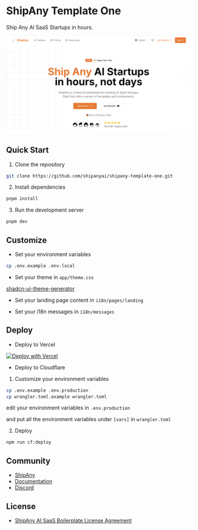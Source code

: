 # ShipAny Template One

Ship Any AI SaaS Startups in hours.

![preview](preview.png)

## Quick Start

1. Clone the repository

```bash
git clone https://github.com/shipanyai/shipany-template-one.git
```

2. Install dependencies

```bash
pnpm install
```

3. Run the development server

```bash
pnpm dev
```

## Customize

- Set your environment variables

```bash
cp .env.example .env.local
```

- Set your theme in `app/theme.css`

[shadcn-ui-theme-generator](https://zippystarter.com/tools/shadcn-ui-theme-generator)

- Set your landing page content in `i18n/pages/landing`

- Set your i18n messages in `i18n/messages`

## Deploy

- Deploy to Vercel

[![Deploy with Vercel](https://vercel.com/button)](https://vercel.com/new/clone?repository-url=https%3A%2F%2Fgithub.com%2Fshipanyai%2Fshipany-template-one&project-name=my-shipany-project&repository-name=my-shipany-project&redirect-url=https%3A%2F%2Fshipany.ai&demo-title=ShipAny&demo-description=Ship%20Any%20AI%20Startup%20in%20hours%2C%20not%20days&demo-url=https%3A%2F%2Fshipany.ai&demo-image=https%3A%2F%2Fpbs.twimg.com%2Fmedia%2FGgGSW3La8AAGJgU%3Fformat%3Djpg%26name%3Dlarge)

- Deploy to Cloudflare

1. Customize your environment variables

```bash
cp .env.example .env.production
cp wrangler.toml.example wrangler.toml
```

edit your environment variables in `.env.production`

and put all the environment variables under `[vars]` in `wrangler.toml`

2. Deploy

```bash
npm run cf:deploy
```

## Community

- [ShipAny](https://shipany.ai)
- [Documentation](https://docs.shipany.ai)
- [Discord](https://discord.gg/HQNnrzjZQS)

## License

- [ShipAny AI SaaS Boilerplate License Agreement](LICENSE)
